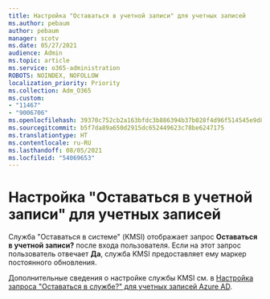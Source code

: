 ```yaml
---
title: Настройка "Оставаться в учетной записи" для учетных записей
ms.author: pebaum
author: pebaum
manager: scotv
ms.date: 05/27/2021
audience: Admin
ms.topic: article
ms.service: o365-administration
ROBOTS: NOINDEX, NOFOLLOW
localization_priority: Priority
ms.collection: Adm_O365
ms.custom:
- "11467"
- "9006706"
ms.openlocfilehash: 39370c752cb2a163bfdc3b886394b37b028f4d96f514545e9d8c4fa292b10ad8
ms.sourcegitcommit: b5f7da89a650d2915dc652449623c78be6247175
ms.translationtype: HT
ms.contentlocale: ru-RU
ms.lasthandoff: 08/05/2021
ms.locfileid: "54069653"
---
```

# <a name="configure-stay-signed-in-for-accounts"></a>Настройка "Оставаться в учетной записи" для учетных записей

Служба "Оставаться в системе" (KMSI) отображает запрос **Оставаться в учетной записи?** после входа пользователя. Если на этот запрос пользователь отвечает **Да**, служба KMSI предоставляет ему маркер постоянного обновления. 

Дополнительные сведения о настройке службы KMSI см. в [Настройка запроса "Оставаться в службе?" для учетных записей Azure AD](/azure/active-directory/fundamentals/keep-me-signed-in).
